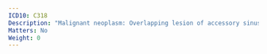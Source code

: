 ```yaml
---
ICD10: C318
Description: "Malignant neoplasm: Overlapping lesion of accessory sinuses"
Matters: No
Weight: 0
---
```


